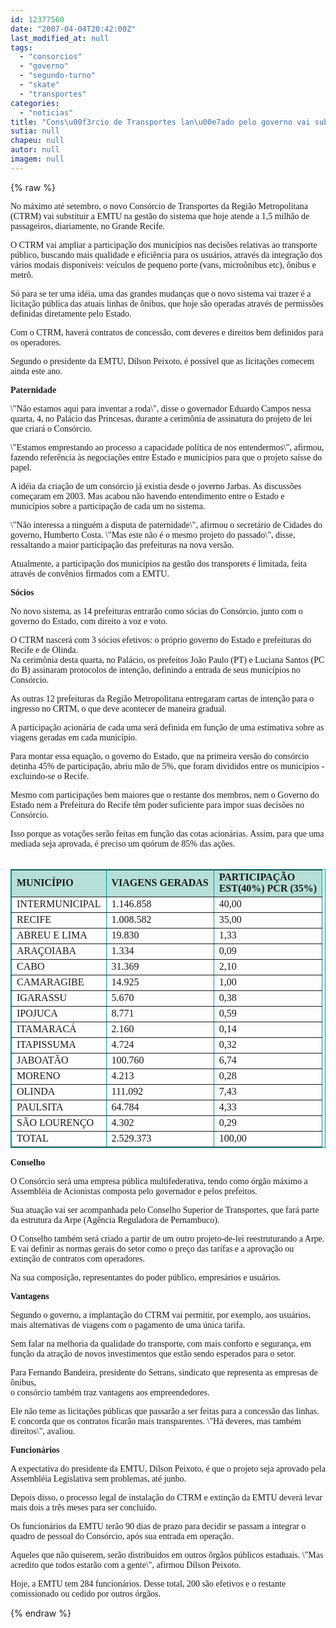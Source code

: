 ```yaml
---
id: 12377560
date: "2007-04-04T20:42:00Z"
last_modified_at: null
tags:
  - "consorcios"
  - "governo"
  - "segundo-turno"
  - "skate"
  - "transportes"
categories:
  - "noticias"
title: "Cons\u00f3rcio de Transportes lan\u00e7ado pelo governo vai substituir a EMTU at\u00e9 o segundo semestre"
sutia: null
chapeu: null
autor: null
imagem: null
---
```

{% raw %}
<p><P><FONT face=Verdana>No máximo até setembro, o novo Consórcio de </FONT><FONT face=Verdana>Transportes da Região Metropolitana (CTRM) vai </FONT><FONT face=Verdana>substituir a EMTU na gestão do sistema que hoje </FONT><FONT face=Verdana>atende a 1,5 milhão de passageiros, diariamente, </FONT><FONT face=Verdana>no Grande Recife.</FONT></P></p>
<p><P><FONT face=Verdana>O CTRM vai ampliar a participação dos municípios </FONT><FONT face=Verdana>nas decisões relativas ao transporte público, </FONT><FONT face=Verdana>buscando mais qualidade e eficiência para os </FONT><FONT face=Verdana>usuários, através da integração dos vários modais </FONT><FONT face=Verdana>disponíveis: veículos de pequeno porte&nbsp;</FONT><FONT face=Verdana>(vans, microônibus etc), ônibus e metrô.</FONT></P></p>
<p><P><FONT face=Verdana>Só para se ter uma idéia, uma das grandes </FONT><FONT face=Verdana>mudanças que o novo sistema vai trazer é a </FONT><FONT face=Verdana>licitação pública das atuais linhas de ônibus, </FONT><FONT face=Verdana>que hoje são operadas através de permissões </FONT><FONT face=Verdana>definidas diretamente pelo Estado.</FONT></P></p>
<p><P><FONT face=Verdana>Com o CTRM, haverá contratos de concessão, com </FONT><FONT face=Verdana>deveres e direitos bem definidos para os </FONT><FONT face=Verdana>operadores. </FONT></P></p>
<p><P><FONT face=Verdana>Segundo o presidente da EMTU, Dílson Peixoto, é </FONT><FONT face=Verdana>possível que as licitações comecem ainda este </FONT><FONT face=Verdana>ano.</FONT></P></p>
<p><P><FONT face=Verdana><STRONG>Paternidade</STRONG></FONT></P></p>
<p><P><FONT face=Verdana>\"Não estamos aqui para inventar a roda\", disse o governador Eduardo Campos nessa quarta, 4, no Palácio das Princesas,&nbsp;</FONT><FONT face=Verdana>durante a cerimônia de assinatura do projeto de lei que criará o Consórcio.</FONT></P></p>
<p><P><FONT face=Verdana>\"Estamos emprestando ao processo a </FONT><FONT face=Verdana>capacidade política de nos entendermos\", afirmou, </FONT><FONT face=Verdana>fazendo referência às negociações entre Estado e </FONT><FONT face=Verdana>municípios para que o projeto saísse do papel.</FONT></P></p>
<p><P><FONT face=Verdana>A idéia da criação de um consórcio já existia </FONT><FONT face=Verdana>desde o joverno Jarbas. As discussões começaram </FONT><FONT face=Verdana>em 2003. Mas acabou não havendo entendimento </FONT><FONT face=Verdana>entre o Estado e municípios sobre a participação </FONT><FONT face=Verdana>de cada um no sistema.</FONT></P></p>
<p><P><FONT face=Verdana>\"Não interessa a ninguém a disputa de </FONT><FONT face=Verdana>paternidade\", afirmou o secretário de Cidades do </FONT><FONT face=Verdana>governo, Humberto Costa. \"Mas este não é o mesmo </FONT><FONT face=Verdana>projeto do passado\", disse, ressaltando a maior </FONT><FONT face=Verdana>participação das&nbsp;prefeituras na nova versão.</FONT></P></p>
<p><P><FONT face=Verdana>Atualmente, a participação dos municípios na </FONT><FONT face=Verdana>gestão dos transporets é limitada, feita através </FONT><FONT face=Verdana>de convênios firmados com a EMTU. </FONT></P></p>
<p><P><FONT face=Verdana><STRONG>Sócios</STRONG></FONT></P></p>
<p><P><FONT face=Verdana>No novo sistema, as 14 prefeituras entrarão como </FONT><FONT face=Verdana>sócias do Consórcio, junto com o governo do </FONT><FONT face=Verdana>Estado, com direito a voz e voto.</FONT></P></p>
<p><P><FONT face=Verdana>O CTRM nascerá com 3 sócios efetivos: o próprio governo do </FONT><FONT face=Verdana>Estado e prefeituras do Recife e de Olinda.<BR>Na cerimônia desta quarta, no Palácio, </FONT><FONT face=Verdana>os prefeitos João Paulo (PT) e Luciana Santos </FONT><FONT face=Verdana>(PC do B) assinaram protocolos de intenção, </FONT><FONT face=Verdana>definindo a entrada de seus municípios no C</FONT><FONT face=Verdana>onsórcio.</FONT></P></p>
<p><P><FONT face=Verdana>As outras 12 prefeituras da Região Metropolitana </FONT><FONT face=Verdana>entregaram cartas de intenção para o ingresso no </FONT><FONT face=Verdana>CRTM, o que deve acontecer de maneira gradual.</FONT></P></p>
<p><P><FONT face=Verdana>A participação acionária de cada uma será </FONT><FONT face=Verdana>definida em função de uma estimativa sobre as </FONT><FONT face=Verdana>viagens geradas em cada município</FONT><FONT face=Verdana>.</FONT></P></p>
<p><P><FONT face=Verdana>Para montar essa equação, o governo do Estado, </FONT><FONT face=Verdana>que na primeira versão do consórcio detinha 45% </FONT><FONT face=Verdana>de participação, abriu mão de 5%, que foram </FONT><FONT face=Verdana>divididos entre os municípios - excluindo-se o </FONT><FONT face=Verdana>Recife.</FONT></P></p>
<p><P><FONT face=Verdana>Mesmo com participações bem maiores que o </FONT><FONT face=Verdana>restante dos membros, nem o Governo do Estado </FONT><FONT face=Verdana>nem a Prefeitura do Recife têm poder suficiente </FONT><FONT face=Verdana>para impor suas decisões no Consórcio.</FONT></P></p>
<p><P><FONT face=Verdana>Isso porque as votações serão feitas em função </FONT><FONT face=Verdana>das cotas acionárias.&nbsp;Assim, para que uma mediada seja </FONT><FONT face=Verdana>aprovada, é preciso um quórum de 85% das ações.<BR><BR></p>
<p><TABLE borderColor=#009999 cellSpacing=0 cellPadding=5 width=450 border=1></p>
<p><TBODY></p>
<p><TR></p>
<p><TD style=\"FONT-SIZE: 10px\" bgColor=#b6e0d7><STRONG>MUNICÍPIO</STRONG></TD></p>
<p><TD style=\"FONT-SIZE: 10px\" bgColor=#b6e0d7><STRONG>VIAGENS GERADAS</STRONG> </TD></p>
<p><TD style=\"FONT-SIZE: 10px\" bgColor=#b6e0d7><STRONG>PARTICIPAÇÃO<BR>EST(40%) PCR (35%)</STRONG> </TD></TR></p>
<p><TR></p>
<p><TD style=\"FONT-SIZE: 10px\">INTERMUNICIPAL</TD></p>
<p><TD style=\"FONT-SIZE: 10px\">1.146.858</TD></p>
<p><TD style=\"FONT-SIZE: 10px\">40,00</TD></TR></p>
<p><TR></p>
<p><TD style=\"FONT-SIZE: 10px\">RECIFE</TD></p>
<p><TD style=\"FONT-SIZE: 10px\">1.008.582</TD></p>
<p><TD style=\"FONT-SIZE: 10px\">35,00</TD></TR></p>
<p><TR></p>
<p><TD style=\"FONT-SIZE: 10px\">ABREU E LIMA </TD></p>
<p><TD style=\"FONT-SIZE: 10px\">19.830</TD></p>
<p><TD style=\"FONT-SIZE: 10px\">1,33</TD></TR></p>
<p><TR></p>
<p><TD style=\"FONT-SIZE: 10px\">ARAÇOIABA</TD></p>
<p><TD style=\"FONT-SIZE: 10px\">1.334</TD></p>
<p><TD style=\"FONT-SIZE: 10px\">0,09</TD></TR></p>
<p><TR></p>
<p><TD style=\"FONT-SIZE: 10px\">CABO</TD></p>
<p><TD style=\"FONT-SIZE: 10px\">31.369</TD></p>
<p><TD style=\"FONT-SIZE: 10px\">2,10</TD></TR></p>
<p><TR></p>
<p><TD style=\"FONT-SIZE: 10px\">CAMARAGIBE</TD></p>
<p><TD style=\"FONT-SIZE: 10px\">14.925</TD></p>
<p><TD style=\"FONT-SIZE: 10px\">1,00</TD></TR></p>
<p><TR></p>
<p><TD style=\"FONT-SIZE: 10px\">IGARASSU</TD></p>
<p><TD style=\"FONT-SIZE: 10px\">5.670</TD></p>
<p><TD style=\"FONT-SIZE: 10px\">0,38</TD></TR></p>
<p><TR></p>
<p><TD style=\"FONT-SIZE: 10px\">IPOJUCA</TD></p>
<p><TD style=\"FONT-SIZE: 10px\">8.771</TD></p>
<p><TD style=\"FONT-SIZE: 10px\">0,59</TD></TR></p>
<p><TR></p>
<p><TD style=\"FONT-SIZE: 10px\">ITAMARACÁ</TD></p>
<p><TD style=\"FONT-SIZE: 10px\">2.160</TD></p>
<p><TD style=\"FONT-SIZE: 10px\">0,14</TD></TR></p>
<p><TR></p>
<p><TD style=\"FONT-SIZE: 10px\">ITAPISSUMA</TD></p>
<p><TD style=\"FONT-SIZE: 10px\">4.724</TD></p>
<p><TD style=\"FONT-SIZE: 10px\">0,32</TD></TR></p>
<p><TR></p>
<p><TD style=\"FONT-SIZE: 10px\">JABOATÃO</TD></p>
<p><TD style=\"FONT-SIZE: 10px\">100.760</TD></p>
<p><TD style=\"FONT-SIZE: 10px\">6,74</TD></TR></p>
<p><TR></p>
<p><TD style=\"FONT-SIZE: 10px\">MORENO</TD></p>
<p><TD style=\"FONT-SIZE: 10px\">4.213</TD></p>
<p><TD style=\"FONT-SIZE: 10px\">0,28</TD></TR></p>
<p><TR></p>
<p><TD style=\"FONT-SIZE: 10px\">OLINDA</TD></p>
<p><TD style=\"FONT-SIZE: 10px\">111.092</TD></p>
<p><TD style=\"FONT-SIZE: 10px\">7,43</TD></TR></p>
<p><TR></p>
<p><TD style=\"FONT-SIZE: 10px\">PAULSITA</TD></p>
<p><TD style=\"FONT-SIZE: 10px\">64.784</TD></p>
<p><TD style=\"FONT-SIZE: 10px\">4,33</TD></TR></p>
<p><TR></p>
<p><TD style=\"FONT-SIZE: 10px\">SÃO LOURENÇO </TD></p>
<p><TD style=\"FONT-SIZE: 10px\">4.302</TD></p>
<p><TD style=\"FONT-SIZE: 10px\">0,29</TD></TR></p>
<p><TR></p>
<p><TD style=\"FONT-SIZE: 10px\">TOTAL</TD></p>
<p><TD style=\"FONT-SIZE: 10px\">2.529.373</TD></p>
<p><TD style=\"FONT-SIZE: 10px\">100,00</TD></TR></TBODY></TABLE></FONT></P></p>
<p><P><FONT face=Verdana><STRONG>Conselho </STRONG></FONT></P></p>
<p><P><FONT face=Verdana>O Consórcio será uma empresa pública </FONT><FONT face=Verdana>multifederativa, tendo como órgão máximo a </FONT><FONT face=Verdana>Assembléia de Acionistas composta pelo </FONT><FONT face=Verdana>governador e pelos prefeitos.</FONT></P></p>
<p><P><FONT face=Verdana>Sua atuação vai ser acompanhada pelo Conselho </FONT><FONT face=Verdana>Superior de Transportes, que fará parte da </FONT><FONT face=Verdana>estrutura da Arpe (Agência Reguladora de </FONT><FONT face=Verdana>Pernambuco).</FONT></P></p>
<p><P><FONT face=Verdana>O Conselho também será criado a partir de um </FONT><FONT face=Verdana>outro projeto-de-lei reestruturando a Arpe. E </FONT><FONT face=Verdana>vai definir as normas gerais do setor como o </FONT><FONT face=Verdana>preço das tarifas e a aprovação ou extinção de </FONT><FONT face=Verdana>contratos com operadores.</FONT></P></p>
<p><P><FONT face=Verdana>Na sua composição, representantes do poder </FONT><FONT face=Verdana>público, empresários e usuários.&nbsp; </FONT></P></p>
<p><P><FONT face=Verdana><STRONG>Vantagens</STRONG></FONT></P></p>
<p><P><FONT face=Verdana>Segundo o governo, a implantação do CTRM vai </FONT><FONT face=Verdana>permitir, por exemplo, aos usuários, mais </FONT><FONT face=Verdana>alternativas de viagens com o pagamento de uma </FONT><FONT face=Verdana>única tarifa. </FONT></P></p>
<p><P><FONT face=Verdana>Sem falar na melhoria da qualidade do </FONT><FONT face=Verdana>transporte, com mais conforto e segurança, em </FONT><FONT face=Verdana>função da atração de novos investimentos que </FONT><FONT face=Verdana>estão sendo esperados para o setor.</FONT></P></p>
<p><P><FONT face=Verdana>Para Fernando Bandeira, presidente do Setrans, </FONT><FONT face=Verdana>sindicato que representa as empresas de ônibus,<BR>o consórcio também traz vantagens aos empreendedores.</FONT></P></p>
<p><P><FONT face=Verdana>Ele não teme as licitações públicas que passarão </FONT><FONT face=Verdana>a ser feitas para a concessão das linhas. E </FONT><FONT face=Verdana>concorda que os contratos ficarão mais </FONT><FONT face=Verdana>transparentes. \"Há deveres, mas também </FONT><FONT face=Verdana>direitos\", avaliou.</FONT></P></p>
<p><P><FONT face=Verdana><STRONG>Funcionários</STRONG></FONT></P></p>
<p><P><FONT face=Verdana>A expectativa do presidente da EMTU, Dílson </FONT><FONT face=Verdana>Peixoto, é que o projeto seja aprovado pela </FONT><FONT face=Verdana>Assembléia Legislativa sem problemas, até junho. </FONT></P></p>
<p><P><FONT face=Verdana>Depois disso, o processo legal de instalação do </FONT><FONT face=Verdana>CTRM e extinção da EMTU deverá levar mais dois a </FONT><FONT face=Verdana>três meses para ser concluído.</FONT></P></p>
<p><P><FONT face=Verdana>Os funcionários da </FONT><FONT face=Verdana>EMTU terão 90 dias de prazo para decidir se </FONT><FONT face=Verdana>passam a integrar o quadro de pessoal do Consórcio, após sua entrada em operação.</FONT></P></p>
<p><P><FONT face=Verdana>Aqueles&nbsp;que não quiserem, serão distribuídos em </FONT><FONT face=Verdana>outros õrgãos públicos estaduais</FONT><FONT face=Verdana>. \"Mas acredito que todos estarão com a </FONT><FONT face=Verdana>gente\", afirmou Dílson Peixoto.</FONT></P></p>
<p><P><FONT face=Verdana>Hoje, a EMTU tem 284 funcionários. Desse total, 200 são efetivos e o restante comissionado ou cedido por outros órgãos. </FONT></P> </p>
{% endraw %}